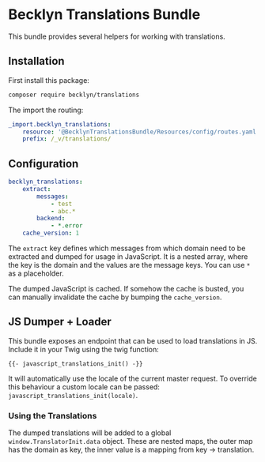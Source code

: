 Becklyn Translations Bundle
===========================

This bundle provides several helpers for working with translations.

Installation
------------

First install this package:

```bash
composer require becklyn/translations 
```

The import the routing:


```yaml
_import.becklyn_translations:
    resource: '@BecklynTranslationsBundle/Resources/config/routes.yaml'
    prefix: /_v/translations/
```


Configuration
-------------


```yaml
becklyn_translations:
    extract:
        messages:
            - test
            - abc.*
        backend:
            - *.error
    cache_version: 1
```

The `extract` key defines which messages from which domain need to be extracted and dumped for usage in JavaScript.
It is a nested array, where the key is the domain and the values are the message keys. You can use `*` as a placeholder.

The dumped JavaScript is cached. If somehow the cache is busted, you can manually invalidate the cache by bumping the 
`cache_version`.


JS Dumper + Loader
------------------

This bundle exposes an endpoint that can be used to load translations in JS.
Include it in your Twig using the twig function:

```twig
{{- javascript_translations_init() -}}
```

It will automatically use the locale of the current master request. To override this behaviour a custom locale can be passed:
`javascript_translations_init(locale)`.


### Using the Translations

The dumped translations will be added to a global `window.TranslatorInit.data` object. These are nested maps, the 
outer map has the domain as key, the inner value is a mapping from key -> translation. 
